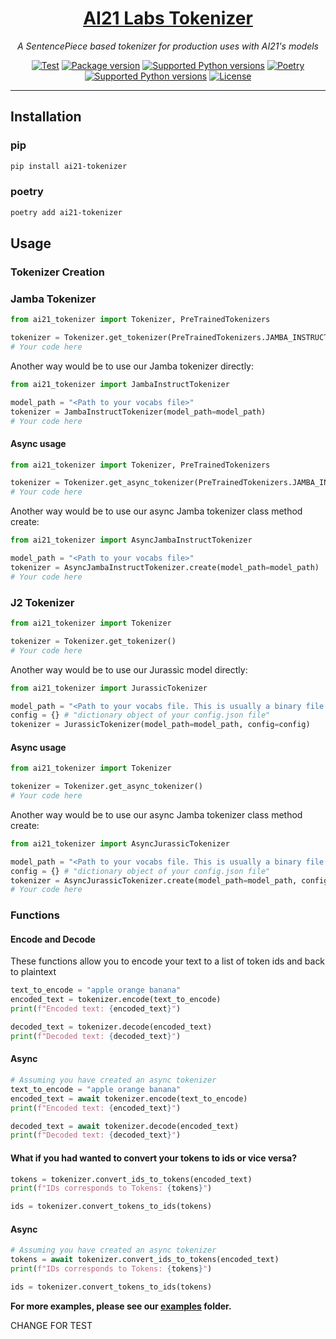 <h1 align="center">
    <a href="https://github.com/AI21Labs/ai21-tokenizer">AI21 Labs Tokenizer</a>
</h1>

<p align="center">
    <em>A SentencePiece based tokenizer for production uses with AI21's models</em>
</p>

<p align="center">
<a href="https://github.com/AI21Labs/ai21-tokenizer/actions?query=workflow%3ATest+event%3Apush+branch%3Amain"><img src="https://github.com/AI21Labs/ai21-tokenizer/actions/workflows/test.yaml/badge.svg" alt="Test"></a>
<a href="https://pypi.org/project/ai21-tokenizer" target="_blank"><img src="https://img.shields.io/pypi/v/ai21-tokenizer?color=%2334D058&label=pypi%20package" alt="Package version"></a>
<a href="https://pypi.org/project/ai21-tokenizer" target="_blank"><img src="https://img.shields.io/pypi/pyversions/ai21-tokenizer?color=%2334D058" alt="Supported Python versions"></a>
<a href="https://python-poetry.org/" target="_blank"><img src="https://img.shields.io/endpoint?url=https://python-poetry.org/badge/v0.json" alt="Poetry"></a>
<a href="https://github.com/semantic-release/semantic-release" target="_blank"><img src="https://img.shields.io/badge/semantic--release-python-e10079?logo=semantic-release" alt="Supported Python versions"></a>
<a href="https://opensource.org/licenses/Apache-2.0" target="_blank"><img src="https://img.shields.io/badge/License-Apache_2.0-blue.svg" alt="License"></a>
</p>

---

## Installation

### pip

```bash
pip install ai21-tokenizer
```

### poetry

```bash
poetry add ai21-tokenizer
```

## Usage

### Tokenizer Creation

### Jamba Tokenizer

```python
from ai21_tokenizer import Tokenizer, PreTrainedTokenizers

tokenizer = Tokenizer.get_tokenizer(PreTrainedTokenizers.JAMBA_INSTRUCT_TOKENIZER)
# Your code here
```

Another way would be to use our Jamba tokenizer directly:

```python
from ai21_tokenizer import JambaInstructTokenizer

model_path = "<Path to your vocabs file>"
tokenizer = JambaInstructTokenizer(model_path=model_path)
# Your code here
```

#### Async usage

```python
from ai21_tokenizer import Tokenizer, PreTrainedTokenizers

tokenizer = Tokenizer.get_async_tokenizer(PreTrainedTokenizers.JAMBA_INSTRUCT_TOKENIZER)
# Your code here
```

Another way would be to use our async Jamba tokenizer class method create:

```python
from ai21_tokenizer import AsyncJambaInstructTokenizer

model_path = "<Path to your vocabs file>"
tokenizer = AsyncJambaInstructTokenizer.create(model_path=model_path)
# Your code here
```

### J2 Tokenizer

```python
from ai21_tokenizer import Tokenizer

tokenizer = Tokenizer.get_tokenizer()
# Your code here
```

Another way would be to use our Jurassic model directly:

```python
from ai21_tokenizer import JurassicTokenizer

model_path = "<Path to your vocabs file. This is usually a binary file that end with .model>"
config = {} # "dictionary object of your config.json file"
tokenizer = JurassicTokenizer(model_path=model_path, config=config)
```

#### Async usage

```python
from ai21_tokenizer import Tokenizer

tokenizer = Tokenizer.get_async_tokenizer()
# Your code here
```

Another way would be to use our async Jamba tokenizer class method create:

```python
from ai21_tokenizer import AsyncJurassicTokenizer

model_path = "<Path to your vocabs file. This is usually a binary file that end with .model>"
config = {} # "dictionary object of your config.json file"
tokenizer = AsyncJurassicTokenizer.create(model_path=model_path, config=config)
# Your code here
```

### Functions

#### Encode and Decode

These functions allow you to encode your text to a list of token ids and back to plaintext

```python
text_to_encode = "apple orange banana"
encoded_text = tokenizer.encode(text_to_encode)
print(f"Encoded text: {encoded_text}")

decoded_text = tokenizer.decode(encoded_text)
print(f"Decoded text: {decoded_text}")
```

#### Async

```python
# Assuming you have created an async tokenizer
text_to_encode = "apple orange banana"
encoded_text = await tokenizer.encode(text_to_encode)
print(f"Encoded text: {encoded_text}")

decoded_text = await tokenizer.decode(encoded_text)
print(f"Decoded text: {decoded_text}")
```

#### What if you had wanted to convert your tokens to ids or vice versa?

```python
tokens = tokenizer.convert_ids_to_tokens(encoded_text)
print(f"IDs corresponds to Tokens: {tokens}")

ids = tokenizer.convert_tokens_to_ids(tokens)
```

#### Async

```python
# Assuming you have created an async tokenizer
tokens = await tokenizer.convert_ids_to_tokens(encoded_text)
print(f"IDs corresponds to Tokens: {tokens}")

ids = tokenizer.convert_tokens_to_ids(tokens)
```

**For more examples, please see our [examples](examples) folder.**

CHANGE FOR TEST
